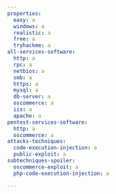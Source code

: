 ```yaml
---
properties:
  easy: a
  windows: a
  realistic: a
  free: a
  tryhackme: a
all-services-software:
  http: a
  rpc: a
  netbios: a
  smb: a
  https: a
  mysql: a
  db-server: a
  oscommerce: a
  iis: a
  apache: a
pentest-services-software:
  http: a
  oscommerce: a
attacks-techniques:
  code-execution-injection: a
  public-exploit: a
subtechniques-spoiler:
  oscommerce-exploit: a
  php-code-execution-injection: a

---
```

